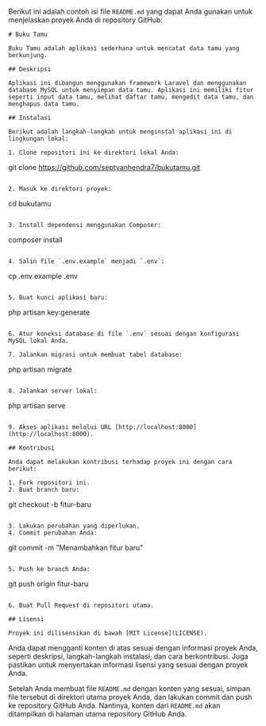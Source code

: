 Berikut ini adalah contoh isi file `README.md` yang dapat Anda gunakan untuk menjelaskan proyek Anda di repository GitHub:

```
# Buku Tamu

Buku Tamu adalah aplikasi sederhana untuk mencatat data tamu yang berkunjung.

## Deskripsi

Aplikasi ini dibangun menggunakan framework Laravel dan menggunakan database MySQL untuk menyimpan data tamu. Aplikasi ini memiliki fitur seperti input data tamu, melihat daftar tamu, mengedit data tamu, dan menghapus data tamu.

## Instalasi

Berikut adalah langkah-langkah untuk menginstal aplikasi ini di lingkungan lokal:

1. Clone repositori ini ke direktori lokal Anda:

   ```
   git clone https://github.com/septyanhendra7/bukutamu.git
   ```

2. Masuk ke direktori proyek:

   ```
   cd bukutamu
   ```

3. Install dependensi menggunakan Composer:

   ```
   composer install
   ```

4. Salin file `.env.example` menjadi `.env`:

   ```
   cp .env.example .env
   ```

5. Buat kunci aplikasi baru:

   ```
   php artisan key:generate
   ```

6. Atur koneksi database di file `.env` sesuai dengan konfigurasi MySQL lokal Anda.

7. Jalankan migrasi untuk membuat tabel database:

   ```
   php artisan migrate
   ```

8. Jalankan server lokal:

   ```
   php artisan serve
   ```

9. Akses aplikasi melalui URL [http://localhost:8000](http://localhost:8000).

## Kontribusi

Anda dapat melakukan kontribusi terhadap proyek ini dengan cara berikut:

1. Fork repositori ini.
2. Buat branch baru:

   ```
   git checkout -b fitur-baru
   ```

3. Lakukan perubahan yang diperlukan.
4. Commit perubahan Anda:

   ```
   git commit -m "Menambahkan fitur baru"
   ```

5. Push ke branch Anda:

   ```
   git push origin fitur-baru
   ```

6. Buat Pull Request di repositori utama.

## Lisensi

Proyek ini dilisensikan di bawah [MIT License](LICENSE).
```

Anda dapat mengganti konten di atas sesuai dengan informasi proyek Anda, seperti deskripsi, langkah-langkah instalasi, dan cara berkontribusi. Juga pastikan untuk menyertakan informasi lisensi yang sesuai dengan proyek Anda.

Setelah Anda membuat file `README.md` dengan konten yang sesuai, simpan file tersebut di direktori utama proyek Anda, dan lakukan commit dan push ke repository GitHub Anda. Nantinya, konten dari `README.md` akan ditampilkan di halaman utama repository GitHub Anda.
